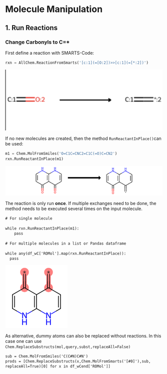 # Molecule Manipulation
## 1. Run Reactions
### Change Carbonyls to C=*
First define a reaction with SMARTS-Code:
```py
rxn = AllChem.ReactionFromSmarts('[c:1](=[O:2])>>[c:1](=[*:2])')
```
![Reaction Scheme 1](res/rxn1.png)


If no new molecules are created, then the method `RunReactantInPlace()`can be used:
```python
m1 = Chem.MolFromSmiles('O=C1C=CNC2=C1C(=O)C=CN2')
rxn.RunReactantInPlace(m1)
```
![Reaction Scheme 2](res/rxn2.png)

The reaction is only run **once**. If multiple exchanges need to be done, the method needs to be executed several times on the input molecule. 

``` {.py3 linenums="1"}
# For single molecule

while rxn.RunReactantInPlace(m1):
    pass

# For multiple molecules in a list or Pandas dataframe

while any(df_wC['ROMol'].map(rxn.RunReactantInPlace)):
  pass
```
![Reaction Scheme 3](res/rxn3.png)

As alternative, dummy atoms can also be replaced without reactions. In this case one can use `Chem.ReplaceSubstructs(mol,query,subst,replaceAll=False)`
``` {.py3 linenums="1"}
sub = Chem.MolFromSmiles('C(C#N)C#N')
prods = [Chem.ReplaceSubstructs(x,Chem.MolFromSmarts('[#0]'),sub, replaceAll=True)[0] for x in df_wCend['ROMol']]
```